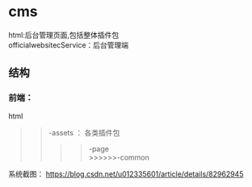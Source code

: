 # cms

html:后台管理页面,包括整体插件包<br />
officialwebsitecService：后台管理端<br/>

## 结构
### 前端：
  html <br />
  >>-assets ： 各类插件包 <br />
   >>>>-page <br/>
    >>>>>>-common <br/>

系统截图：
https://blog.csdn.net/u012335601/article/details/82962945
